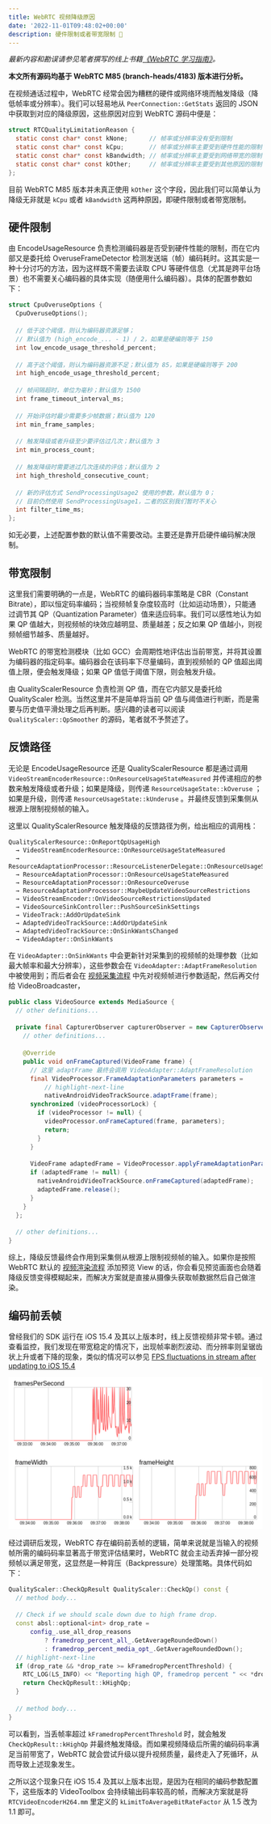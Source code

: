 ```yaml
---
title: WebRTC 视频降级原因
date: '2022-11-01T09:48:02+00:00'
description: 硬件限制或者带宽限制 🤔
---
```


*最新内容和勘误请参见笔者撰写的线上书籍[《WebRTC 学习指南》](https://webrtc.mthli.com/lost/video-quality-limitation/)。*

**本文所有源码均基于 WebRTC M85 (branch-heads/4183) 版本进行分析。**

在视频通话过程中，WebRTC 经常会因为糟糕的硬件或网络环境而触发降级（降低帧率或分辨率）。我们可以轻易地从 `PeerConnection::GetStats` 返回的 JSON 中获取到对应的降级原因，这些原因对应到 WebRTC 源码中便是：

```cpp:title=rtcstats_objects.h
struct RTCQualityLimitationReason {
  static const char* const kNone;      // 帧率或分辨率没有受到限制
  static const char* const kCpu;       // 帧率或分辨率主要受到硬件性能的限制
  static const char* const kBandwidth; // 帧率或分辨率主要受到网络带宽的限制
  static const char* const kOther;     // 帧率或分辨率主要受到其他原因的限制
};
```

目前 WebRTC M85 版本并未真正使用 `kOther` 这个字段，因此我们可以简单认为降级无非就是 `kCpu` 或者 `kBandwidth` 这两种原因，即硬件限制或者带宽限制。

## 硬件限制

由 EncodeUsageResource 负责检测编码器是否受到硬件性能的限制，而在它内部又是委托给 OveruseFrameDetector 检测发送端（帧）编码耗时。这其实是一种十分讨巧的方法，因为这样既不需要去读取 CPU 等硬件信息（尤其是跨平台场景）也不需要关心编码器的具体实现（随便用什么编码器）。具体的配置参数如下：

```cpp:title=overuse_frame_detector.h
struct CpuOveruseOptions {
  CpuOveruseOptions();

  // 低于这个阈值，则认为编码器资源足够；
  // 默认值为 (high_encode_... - 1) / 2，如果是硬编则等于 150
  int low_encode_usage_threshold_percent;

  // 高于这个阈值，则认为编码器资源不足；默认值为 85，如果是硬编则等于 200
  int high_encode_usage_threshold_percent;

  // 帧间隔超时，单位为毫秒；默认值为 1500
  int frame_timeout_interval_ms;

  // 开始评估时最少需要多少帧数据；默认值为 120
  int min_frame_samples;

  // 触发降级或者升级至少要评估过几次；默认值为 3
  int min_process_count;

  // 触发降级时需要进过几次连续的评估；默认值为 2
  int high_threshold_consecutive_count;

  // 新的评估方式 SendProcessingUsage2 使用的参数，默认值为 0；
  // 目前仍然使用 SendProcessingUsage1，二者的区别我们暂时不关心
  int filter_time_ms;
};
```

如无必要，上述配置参数的默认值不需要改动。主要还是靠开启硬件编码解决限制。

## 带宽限制

这里我们需要明确的一点是，WebRTC 的编码器码率策略是 CBR（Constant Bitrate），即以恒定码率编码；当视频帧复杂度较高时（比如运动场景），只能通过调节其 QP（Quantization Parameter）值来适应码率。我们可以感性地认为如果 QP 值越大，则视频帧的块效应越明显、质量越差；反之如果 QP 值越小，则视频帧细节越多、质量越好。

WebRTC 的带宽检测模块（比如 GCC）会周期性地评估出当前带宽，并将其设置为编码器的指定码率。编码器会在该码率下尽量编码，直到视频帧的 QP 值超出阈值上限，便会触发降级；如果 QP 值低于阈值下限，则会触发升级。

由 QualityScalerResource 负责检测 QP 值，而在它内部又是委托给 QualityScaler 检测。当然这里并不是简单将当前 QP 值与阈值进行判断，而是需要与历史值平滑处理之后再判断。感兴趣的读者可以阅读 `QualityScaler::QpSmoother` 的源码，笔者就不予赘述了。

## 反馈路径

无论是 EncodeUsageResource 还是 QualityScalerResource 都是通过调用 `VideoStreamEncoderResource::OnResourceUsageStateMeasured` 并传递相应的参数来触发降级或者升级；如果是降级，则传递 `ResourceUsageState::kOveruse` ；如果是升级，则传递 `ResourceUsageState::kUnderuse` 。并最终反馈到采集侧从根源上限制视频帧的输入。

这里以 QualityScalerResource 触发降级的反馈路径为例，给出相应的调用栈：

```
QualityScalerResource::OnReportQpUsageHigh
  → VideoStreamEncoderResource::OnResourceUsageStateMeasured
  → ResourceAdaptationProcessor::ResourceListenerDelegate::OnResourceUsageStateMeasured
  → ResourceAdaptationProcessor::OnResourceUsageStateMeasured
  → ResourceAdaptationProcessor::OnResourceOveruse
  → ResourceAdaptationProcessor::MaybeUpdateVideoSourceRestrictions
  → VideoStreamEncoder::OnVideoSourceRestrictionsUpdated
  → VideoSourceSinkController::PushSourceSinkSettings
  → VideoTrack::AddOrUpdateSink
  → AdaptedVideoTrackSource::AddOrUpdateSink
  → AdaptedVideoTrackSource::OnSinkWantsChanged
  → VideoAdapter::OnSinkWants
```

在 `VideoAdapter::OnSinkWants` 中会更新针对采集到的视频帧的处理参数（比如最大帧率和最大分辨率），这些参数会在 `VideoAdapter::AdaptFrameResolution` 中被使用到；而后者会在 [视频采集流程](https://webrtc.mthli.com/media/video-outbound/#%E9%87%87%E9%9B%86) 中先对视频帧进行参数适配，然后再交付给 VideoBroadcaster，

```java:title=VideoSource.java
public class VideoSource extends MediaSource {
  // other definitions...

  private final CapturerObserver capturerObserver = new CapturerObserver() {
    // other definitions...

    @Override
    public void onFrameCaptured(VideoFrame frame) {
      // 这里 adaptFrame 最终会调用 VideoAdapter::AdaptFrameResolution
      final VideoProcessor.FrameAdaptationParameters parameters =
          // highlight-next-line
          nativeAndroidVideoTrackSource.adaptFrame(frame);
      synchronized (videoProcessorLock) {
        if (videoProcessor != null) {
          videoProcessor.onFrameCaptured(frame, parameters);
          return;
        }
      }

      VideoFrame adaptedFrame = VideoProcessor.applyFrameAdaptationParameters(frame, parameters);
      if (adaptedFrame != null) {
        nativeAndroidVideoTrackSource.onFrameCaptured(adaptedFrame);
        adaptedFrame.release();
      }
    }
  };

  // other definitions...
}
```

综上，降级反馈最终会作用到采集侧从根源上限制视频帧的输入。如果你是按照 WebRTC 默认的 [视频渲染流程](https://webrtc.mthli.com/media/video-outbound/#%E6%B8%B2%E6%9F%93) 添加预览 View 的话，你会看见预览画面也会随着降级反馈变得模糊起来，而解决方案就是直接从摄像头获取帧数据然后自己做渲染。

## 编码前丢帧

曾经我们的 SDK 运行在 iOS 15.4 及其以上版本时，线上反馈视频非常卡顿。通过查看监控，我们发现在带宽稳定的情况下，出现帧率剧烈波动、而分辨率则呈锯齿状上升或者下降的现象，类似的情况可以参见 [FPS fluctuations in stream after updating to iOS 15.4](https://github.com/open-webrtc-toolkit/owt-client-native/issues/589)

![](./stats.png)

经过调研后发现，WebRTC 存在编码前丢帧的逻辑，简单来说就是当输入的视频帧所需的编码码率显著高于带宽评估结果时，WebRTC 就会主动丢弃掉一部分视频帧以满足带宽，这显然是一种背压（Backpressure）处理策略。具体代码如下：

```cpp:title=quality_scaler.cc
QualityScaler::CheckQpResult QualityScaler::CheckQp() const {
  // method body...

  // Check if we should scale down due to high frame drop.
  const absl::optional<int> drop_rate =
      config_.use_all_drop_reasons
          ? framedrop_percent_all_.GetAverageRoundedDown()
          : framedrop_percent_media_opt_.GetAverageRoundedDown();
  // highlight-next-line
  if (drop_rate && *drop_rate >= kFramedropPercentThreshold) {
    RTC_LOG(LS_INFO) << "Reporting high QP, framedrop percent " << *drop_rate;
    return CheckQpResult::kHighQp;
  }

  // method body...
}
```

可以看到，当丢帧率超过 `kFramedropPercentThreshold` 时，就会触发 `CheckQpResult::kHighQp` 并最终触发降级。而如果视频降级后所需的编码码率满足当前带宽了，WebRTC 就会尝试升级以提升视频质量，最终走入了死循环，从而导致上述现象发生。

之所以这个现象只在 iOS 15.4 及其以上版本出现，是因为在相同的编码参数配置下，这些版本的 VideoToolbox 会持续输出码率较高的帧，而解决方案就是将 `RTCVideoEncoderH264.mm` 里定义的 `kLimitToAverageBitRateFactor` 从 1.5 改为 1.1 即可。
